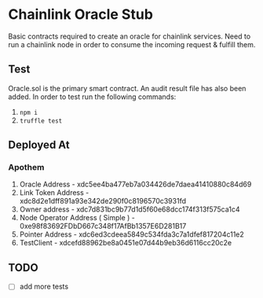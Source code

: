 # Chainlink Oracle Stub

Basic contracts required to create an oracle for chainlink services. Need to run a chainlink node in order to consume the incoming request & fulfill them.

## Test

Oracle.sol is the primary smart contract. An audit result file has also been added.
In order to test run the following commands:

1. `npm i`
2. `truffle test`

## Deployed At

### Apothem

1. Oracle Address - xdc5ee4ba477eb7a034426de7daea41410880c84d69
2. Link Token Address - xdc8d2e1dff891a93e342de290f0c8196570c3931fd
3. Owner address - xdc7d831bc9b77d1d5f60e68dcc174f313f575ca1c4
4. Node Operator Address ( Simple ) - 0xe98f83692FDbD667c348f17AfBb1357E6D281B17
5. Pointer Address - xdc6ed3cdeea5849c534fda3c7a1dfef817204c11e2
6. TestClient - xdcefd88962be8a0451e07d44b9eb36d6116cc20c2e

## TODO

 - [ ] add more tests